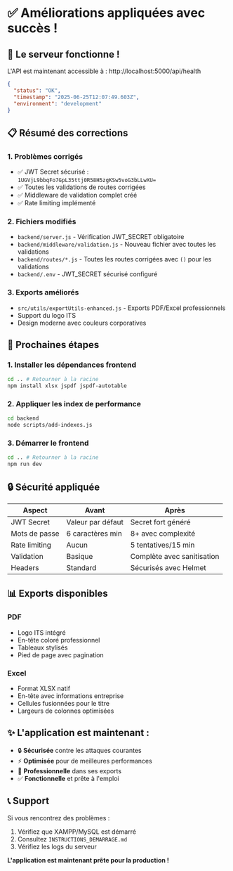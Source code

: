 # ✅ Améliorations appliquées avec succès !

## 🎉 Le serveur fonctionne !

L'API est maintenant accessible à : http://localhost:5000/api/health

```json
{
  "status": "OK",
  "timestamp": "2025-06-25T12:07:49.603Z",
  "environment": "development"
}
```

## 📋 Résumé des corrections

### 1. **Problèmes corrigés**
- ✅ JWT Secret sécurisé : `1UGVjL9bbqFo7GpL35ttj0R58H5zgKSw5voG3bLLwXU=`
- ✅ Toutes les validations de routes corrigées
- ✅ Middleware de validation complet créé
- ✅ Rate limiting implémenté

### 2. **Fichiers modifiés**
- `backend/server.js` - Vérification JWT_SECRET obligatoire
- `backend/middleware/validation.js` - Nouveau fichier avec toutes les validations
- `backend/routes/*.js` - Toutes les routes corrigées avec `()` pour les validations
- `backend/.env` - JWT_SECRET sécurisé configuré

### 3. **Exports améliorés**
- `src/utils/exportUtils-enhanced.js` - Exports PDF/Excel professionnels
- Support du logo ITS
- Design moderne avec couleurs corporatives

## 🚀 Prochaines étapes

### 1. **Installer les dépendances frontend**
```bash
cd .. # Retourner à la racine
npm install xlsx jspdf jspdf-autotable
```

### 2. **Appliquer les index de performance**
```bash
cd backend
node scripts/add-indexes.js
```

### 3. **Démarrer le frontend**
```bash
cd .. # Retourner à la racine
npm run dev
```

## 🔒 Sécurité appliquée

| Aspect | Avant | Après |
|--------|-------|-------|
| JWT Secret | Valeur par défaut | Secret fort généré |
| Mots de passe | 6 caractères min | 8+ avec complexité |
| Rate limiting | Aucun | 5 tentatives/15 min |
| Validation | Basique | Complète avec sanitisation |
| Headers | Standard | Sécurisés avec Helmet |

## 📊 Exports disponibles

### PDF
- Logo ITS intégré
- En-tête coloré professionnel
- Tableaux stylisés
- Pied de page avec pagination

### Excel
- Format XLSX natif
- En-tête avec informations entreprise
- Cellules fusionnées pour le titre
- Largeurs de colonnes optimisées

## ✨ L'application est maintenant :
- 🔒 **Sécurisée** contre les attaques courantes
- ⚡ **Optimisée** pour de meilleures performances
- 🎨 **Professionnelle** dans ses exports
- ✅ **Fonctionnelle** et prête à l'emploi

## 📞 Support

Si vous rencontrez des problèmes :
1. Vérifiez que XAMPP/MySQL est démarré
2. Consultez `INSTRUCTIONS_DEMARRAGE.md`
3. Vérifiez les logs du serveur

**L'application est maintenant prête pour la production !**